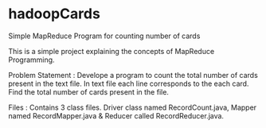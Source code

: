 # hadoopCards
Simple MapReduce Program for counting number of cards

This is a simple project explaining the concepts of MapReduce Programming.

Problem Statement : Develope a program to count the total number of cards present in the text file. In text file each line corresponds to the each card. Find the total number of cards present in the file.

Files : Contains 3 class files. Driver class named RecordCount.java, Mapper named RecordMapper.java & Reducer called RecordReducer.java.
